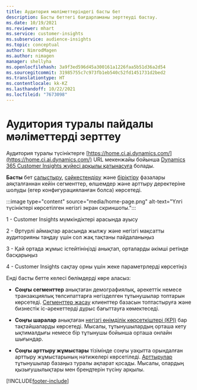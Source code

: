 ```yaml
---
title: Аудитория мәліметтеріндегі басты бет
description: Басты беттегі бағдарламаны зерттеуді бастау.
ms.date: 10/19/2021
ms.reviewer: mhart
ms.service: customer-insights
ms.subservice: audience-insights
ms.topic: conceptual
author: NimrodMagen
ms.author: nimagen
manager: shellyha
ms.openlocfilehash: 3a9f3ed596d45a300161a1226faa5b51d36a2d54
ms.sourcegitcommit: 31985755c7c973fb1eb540c52fd1451731d2bed2
ms.translationtype: HT
ms.contentlocale: kk-KZ
ms.lasthandoff: 10/22/2021
ms.locfileid: "7673098"
---
```

# <a name="explore-audience-insights"></a>Аудитория туралы пайдалы мәліметтерді зерттеу

Аудитория туралы түсініктерге [https://home.ci.ai.dynamics.com/](https://home.ci.ai.dynamics.com/) URL мекенжайы бойынша [Dynamics 365 Customer Insights жүйесі арқылы қатынасуға](https://home.ci.ai.dynamics.com/) болады.

**Басты** бет [салыстыру](map-entities.md), [сәйкестендіру](match-entities.md) және [біріктіру](merge-entities.md) фазалары аяқталғаннан кейін сегменттер, өлшемдер және арттыру деректеріне шолуды (егер конфигурацияланған болса) көрсетеді.

:::image type="content" source="media/home-page.png" alt-text="Үлгі түсініктері көрсетілген негізгі экран скриншоты.":::

1 - Customer Insights мүмкіндіктері арасында ауысу 

2 - Әртүрлі аймақтар арасында жылжу және негізгі мақсатты аудиторияны таңдау үшін сол жақ тақтаны пайдаланыңыз

3 - Қай ортада жұмыс істейтініңізді анықтап, орталарды әкімші ретінде басқарыңыз

4 - Customer Insights сақтау орны үшін жеке параметрлерді көрсетіңіз

Енді басты бетте келесі бөлімдерді көре аласыз:

- **Соңғы сегменттер** анықтаған демографиялық, әрекеттік немесе транзакциялық төлсипаттарға негізделген тұтынушылар топтарын көрсетеді. [Сегменттер жасау](segments.md) клиенттер базасын топтастыруға және бизнестік іс-әрекеттерді дұрыс бағыттауға көмектеседі.

- **Соңғы шаралар** анықтаған [негізгі өнімділік көрсеткіштері (KPI)](measures.md) бар тақтайшаларды көрсетеді. Мысалы, тұтынушылардың орташа кету ықтималдығы немесе бір тұтынушы бойынша орташа онлайн шығындар.

- **Соңғы арттыру жұмыстары** тізімінде соңғы уақытта орындалған арттыру жұмыстарының нәтижелері көрсетіледі. [Арттырулар](enrichment-hub.md) тұтынушылар базаңыз туралы ақпарат қосады. Мысалы, олардың қызығушылықтары мен брендтерін түсіну арқылы.


[!INCLUDE[footer-include](../includes/footer-banner.md)]
